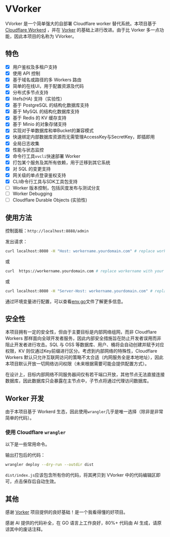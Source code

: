 # VVorker

VVorker 是一个简单强大的自部署 Cloudflare worker 替代系统。本项目基于 [Cloudflare Workerd](https://github.com/cloudflare/workerd) ，并在 [Vorker](https://github.com/VaalaCat/vorker) 的基础上进行改进。由于比 Vorker 多一点功能，因此本项目的名称为 VVorker。

## 特色

- [x] 用户鉴权及多租户支持
- [x] 使用 API 控制
- [x] 基于域名或路径的多 Workers 路由
- [x] 简单的在线UI，用于配置资源及代码
- [x] 分布式多节点支持
- [x] litefs(HA) 支持（实验性）
- [x] 基于 PostgreSQL 的结构化数据库支持
- [x] 基于 MySQL 的结构化数据库支持
- [x] 基于 Redis 的 KV 缓存支持
- [x] 基于 Minio 的对象存储支持
- [x] 实现对于单数据库和单Bucket的兼容模式
- [x] 快速绑定内部数据库资源而无需管理AccessKey与SecretKey，即插即用
- [x] 全局日志收集
- [x] 性能与状态监控
- [x] 命令行工具`vvcli`快速部署 Worker
- [x] 打包某个服务及其所有依赖，用于迁移到其它系统
- [x] 对 SQL 的变更支持
- [x] 网关级的单点登录鉴权支持
- [x] CLI命令行工具与SDK工具包支持
- [ ] Worker 版本控制，包括灰度发布与测试分支
- [ ] Worker Debugging
- [ ] Cloudflare Durable Objects (实验性)

## 使用方法

控制面板：`http://localhost:8888/admin`

发出请求：

```bash
curl localhost:8080 -H "Host: workername.yourdomain.com" # replace workername with your worker name
```

或

```bash
curl  https://workername.yourdomain.com # replace workername with your worker name

```
或

```bash
curl localhost:8080 -H "Server-Host: workername.yourdomain.com" # replace workername with your worker name
```

通过环境变量进行配置，可以查看[env.go](./conf/env.go)文件了解更多信息。

## 安全性

本项目拥有一定的安全性，但由于主要目标是内部网络组网，而非 Cloudflare Workers 那样面向全球开发者服务，因此内部安全措施旨在防止开发者误用而非阻止开发者进行攻击。SQL 与 OSS 等数据库、用户、桶将会自动创建并赋予对应权限，KV 则仅通过Key前缀进行区分。考虑到内部网络的特殊性，Cloudflare Workers 默认只允许互联网访问的策略不太合适（内网服务全是本地地址），因此本项目默认开放一切网络访问权限（未来根据需要可能会提供配置方式）。

在设计上，目标内部网络不同服务器间仅有若干端口开放，其他节点无法直接连接数据库，因此数据库只会暴露在主节点中，子节点将通过代理访问数据库。

## Worker 开发
由于本项目基于 Workerd 生态，因此使用`wrangler`几乎是唯一选择（除非是非常简单的代码）。

### 使用 Cloudflare `wrangler`

以下是一些常用命令。

输出打包后的代码：
```bash
wrangler deploy --dry-run --outdir dist
```

`dist/index.js`应该包含所有你的代码，将其拷贝到 VVorker 中的代码编辑区即可，点击保存后自动生效。


## 其他

感谢 [Vorker](https://github.com/VaalaCat/vorker) 项目提供的良好基础！是一个我看得懂的好项目。

感谢 AI 提供的代码补全，在 GO 语言上工作良好，80%+ 代码由 AI 生成，请原谅其中的废话注释。